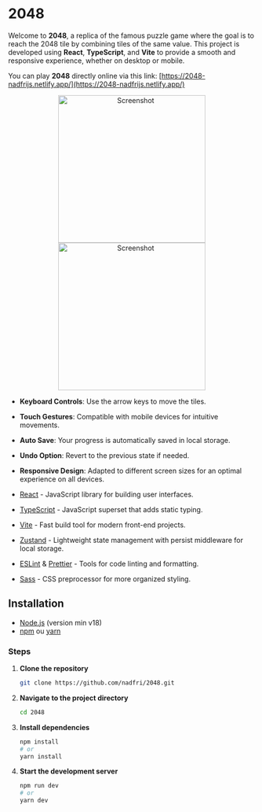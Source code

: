 # 2048

Welcome to **2048**, a replica of the famous puzzle game where the goal is to reach the 2048 tile by combining tiles of the same value. This project is developed using **React**, **TypeScript**, and **Vite** to provide a smooth and responsive experience, whether on desktop or mobile.

You can play **2048** directly online via this link: [https://2048-nadfrijs.netlify.app/](https://2048-nadfrijs.netlify.app/)

<div align="center">
  <img src="https://2048-nadfrijs.netlify.app/screenshot.png" alt="Screenshot" width="300">
  <img src="https://2048-nadfrijs.netlify.app/screenshot3.png" alt="Screenshot" width="300">
</div>

- **Keyboard Controls**: Use the arrow keys to move the tiles.
- **Touch Gestures**: Compatible with mobile devices for intuitive movements.
- **Auto Save**: Your progress is automatically saved in local storage.
- **Undo Option**: Revert to the previous state if needed.
- **Responsive Design**: Adapted to different screen sizes for an optimal experience on all devices.

- [React](https://reactjs.org/) - JavaScript library for building user interfaces.
- [TypeScript](https://www.typescriptlang.org/) - JavaScript superset that adds static typing.
- [Vite](https://vitejs.dev/) - Fast build tool for modern front-end projects.
- [Zustand](https://github.com/pmndrs/zustand) - Lightweight state management with persist middleware for local storage.
- [ESLint](https://eslint.org/) & [Prettier](https://prettier.io/) - Tools for code linting and formatting.
- [Sass](https://sass-lang.com/) - CSS preprocessor for more organized styling.

## Installation

- [Node.js](https://nodejs.org/) (version min v18)
- [npm](https://www.npmjs.com/) ou [yarn](https://yarnpkg.com/)

### Steps

1. **Clone the repository**

   ```bash
   git clone https://github.com/nadfri/2048.git
   ```

2. **Navigate to the project directory**

   ```bash
   cd 2048
   ```

3. **Install dependencies**

   ```bash
   npm install
   # or
   yarn install
   ```

4. **Start the development server**

   ```bash
   npm run dev
   # or
   yarn dev
   ```
